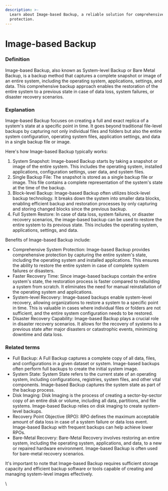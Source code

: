 ```yaml
---
description: >-
  Learn about Image-based Backup, a reliable solution for comprehensive data
  protection.
---
```


# Image-based Backup

### Definition

Image-based Backup, also known as System-level Backup or Bare Metal Backup, is a backup method that captures a complete snapshot or image of an entire system, including the operating system, applications, settings, and data. This comprehensive backup approach enables the restoration of the entire system to a previous state in case of data loss, system failures, or disaster recovery scenarios.

### Explanation

Image-based Backup focuses on creating a full and exact replica of a system's state at a specific point in time. It goes beyond traditional file-level backups by capturing not only individual files and folders but also the entire system configuration, operating system files, application settings, and data in a single backup file or image.

Here's how Image-based Backup typically works:

1. System Snapshot: Image-based Backup starts by taking a snapshot or image of the entire system. This includes the operating system, installed applications, configuration settings, user data, and system files.
2. Single Backup File: The snapshot is stored as a single backup file or image. This file contains a complete representation of the system's state at the time of the backup.
3. Block-level Backup: Image-based Backup often utilizes block-level backup technology. It breaks down the system into smaller data blocks, enabling efficient backup and restoration processes by only capturing and storing changed blocks since the previous backup.
4. Full System Restore: In case of data loss, system failures, or disaster recovery scenarios, the image-based backup can be used to restore the entire system to its previous state. This includes the operating system, applications, settings, and data.

Benefits of Image-based Backup include:

* Comprehensive System Protection: Image-based Backup provides comprehensive protection by capturing the entire system's state, including the operating system and installed applications. This ensures the ability to restore the entire system in case of complete system failures or disasters.
* Faster Recovery Time: Since image-based backups contain the entire system's state, the restoration process is faster compared to rebuilding a system from scratch. It eliminates the need for manual reinstallation of the operating system and applications.
* System-level Recovery: Image-based backups enable system-level recovery, allowing organizations to restore a system to a specific point in time. This is valuable in cases where individual files or folders are not sufficient, and the entire system configuration needs to be restored.
* Disaster Recovery Capability: Image-based Backup plays a crucial role in disaster recovery scenarios. It allows for the recovery of systems to a previous state after major disasters or catastrophic events, minimizing downtime and data loss.

### Related terms

* Full Backup: A Full Backup captures a complete copy of all data, files, and configurations in a given dataset or system. Image-based backups often perform full backups to create the initial system image.
* System State: System State refers to the current state of an operating system, including configurations, registries, system files, and other vital components. Image-based Backup captures the system state as part of the backup process.
* Disk Imaging: Disk Imaging is the process of creating a sector-by-sector copy of an entire disk or volume, including all data, partitions, and file systems. Image-based Backup relies on disk imaging to create system-level backups.
* Recovery Point Objective (RPO): RPO defines the maximum acceptable amount of data loss in case of a system failure or data loss event. Image-based Backup with frequent backups can help achieve lower RPOs.
* Bare-Metal Recovery: Bare-Metal Recovery involves restoring an entire system, including the operating system, applications, and data, to a new or repaired hardware environment. Image-based Backup is often used for bare-metal recovery scenarios.

It's important to note that Image-based Backup requires sufficient storage capacity and efficient backup software or tools capable of creating and managing system-level images effectively.

\

